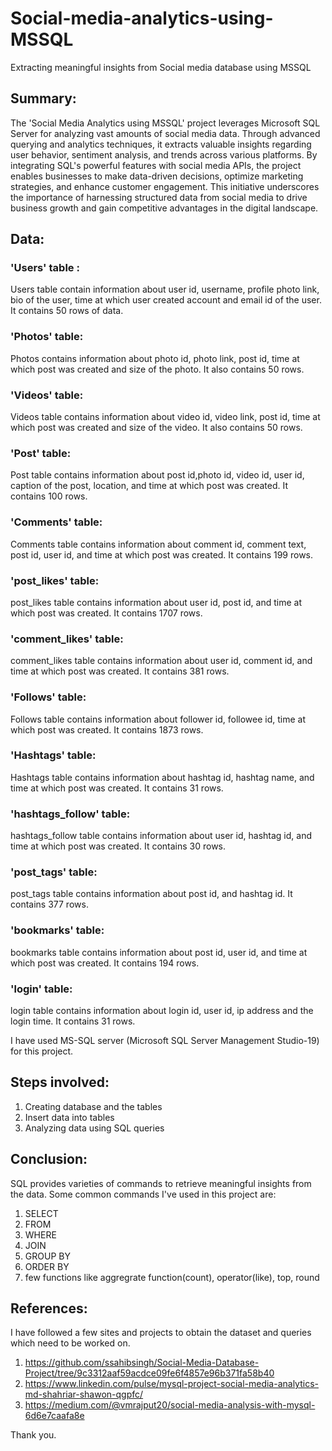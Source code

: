 # Social-media-analytics-using-MSSQL
Extracting meaningful insights from Social media database using MSSQL

## Summary:
The 'Social Media Analytics using MSSQL' project leverages Microsoft SQL Server for analyzing vast amounts of social media data. Through advanced querying and analytics techniques, it extracts valuable insights regarding user behavior, sentiment analysis, and trends across various platforms. By integrating SQL's powerful features with social media APIs, the project enables businesses to make data-driven decisions, optimize marketing strategies, and enhance customer engagement. This initiative underscores the importance of harnessing structured data from social media to drive business growth and gain competitive advantages in the digital landscape.

## Data:
### 'Users' table :
Users table contain information about user id, username, profile photo link, bio of the user, time at which user created account and email id of the user. It contains 50 rows of data.
### 'Photos' table:
Photos contains information about photo id, photo link, post id, time at which post was created and size of the photo. It also contains 50 rows.
### 'Videos' table:
Videos table contains information about video id, video link, post id, time at which post was created and size of the video. It also contains 50 rows.
### 'Post' table:
Post table contains information about post id,photo id, video id, user id, caption of the post, location, and time at which post was created. It contains 100 rows.
### 'Comments' table:
Comments table contains information about comment id, comment text, post id, user id, and time at which post was created. It contains 199 rows.
### 'post_likes' table:
post_likes table contains information about user id, post id, and time at which post was created. It contains 1707 rows.
### 'comment_likes' table:
comment_likes table contains information about user id, comment id, and time at which post was created. It contains 381 rows.
### 'Follows' table:
Follows table contains information about follower id, followee id, time at which post was created. It contains 1873 rows.
### 'Hashtags' table:
Hashtags table contains information about hashtag id, hashtag name, and time at which post was created. It contains 31 rows.
### 'hashtags_follow' table:
hashtags_follow table contains information about user id, hashtag id, and time at which post was created. It contains 30 rows.
### 'post_tags' table:
post_tags table contains information about post id, and hashtag id. It contains 377 rows.
### 'bookmarks' table:
bookmarks table contains information about post id, user id, and time at which post was created. It contains 194 rows.
### 'login' table:
login table contains information about login id, user id, ip address and the login time. It contains 31 rows.

I have used MS-SQL server (Microsoft SQL Server Management Studio-19) for this project. 

## Steps involved:
1. Creating database and the tables
2. Insert data into tables
3. Analyzing data using SQL queries

## Conclusion:
SQL provides varieties of commands to retrieve meaningful insights from the data. Some common commands I've used in this project are:
1. SELECT
2. FROM
3. WHERE
4. JOIN
5. GROUP BY
6. ORDER BY
7. few functions like aggregrate function(count), operator(like), top, round

## References:
I have followed a few sites and projects to obtain the dataset and queries which need to be worked on.
1. https://github.com/ssahibsingh/Social-Media-Database-Project/tree/9c3312aaf59acdce09fe6f4857e96b371fa58b40
2. https://www.linkedin.com/pulse/mysql-project-social-media-analytics-md-shahriar-shawon-qgpfc/
3. https://medium.com/@vmrajput20/social-media-analysis-with-mysql-6d6e7caafa8e

Thank you.


